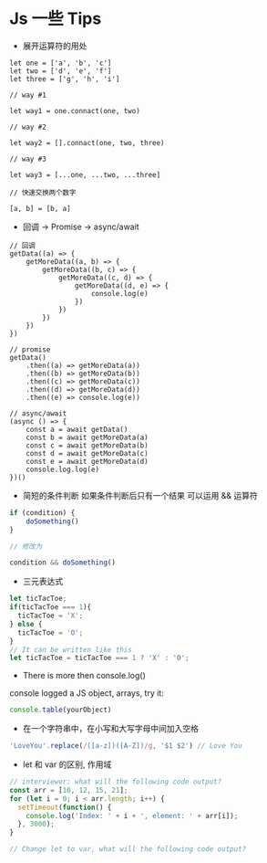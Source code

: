 # Js 一些 Tips

- 展开运算符的用处

```JS
let one = ['a', 'b', 'c']
let two = ['d', 'e', 'f']
let three = ['g', 'h', 'i']

// way #1

let way1 = one.connact(one, two)

// way #2

let way2 = [].connact(one, two, three)

// way #3

let way3 = [...one, ...two, ...three]

// 快速交换两个数字

[a, b] = [b, a]
```

- 回调 -> Promise -> async/await

```JS
// 回调
getData((a) => {
	getMoreData((a, b) => {
		getMoreData((b, c) => {
			getMoreData((c, d) => {
				getMoreData((d, e) => {
					console.log(e)
				})
			})
		})
	})
})

// promise
getData()
	.then((a) => getMoreData(a))
	.then((b) => getMoreData(b))
	.then((c) => getMoreData(c))
	.then((d) => getMoreData(d))
	.then((e) => console.log(e))

// async/await
(async () => {
	const a = await getData()
	const b = await getMoreData(a)
	const c = await getMoreData(b)
	const d = await getMoreData(c)
	const e = await getMoreData(d)
	console.log.log(e)
})()
```

- 简短的条件判断 如果条件判断后只有一个结果 可以运用 && 运算符

```js
if (condition) {
	doSomething()
}

// 修改为

condition && doSomething()
```

- 三元表达式

```js
let ticTacToe;
if(ticTacToe === 1){
  ticTacToe = 'X';
} else {
  ticTacToe = 'O';
}
// It can be written like this
let ticTacToe = ticTacToe === 1 ? 'X' : 'O';
```



- There is more then console.log()

console logged a JS object, arrays, try it: 

```js
console.table(yourObject)
```



- 在一个字符串中，在小写和大写字母中间加入空格

```js
'LoveYou'.replace(/([a-z])([A-Z])/g, '$1 $2') // Love You
```


- let 和 var 的区别, 作用域

```js
// interviewer: what will the following code output?
const arr = [10, 12, 15, 21];
for (let i = 0; i < arr.length; i++) {
  setTimeout(function() {
    console.log('Index: ' + i + ', element: ' + arr[i]);
  }, 3000);
}

// Change let to var, what will the following code output?
```




